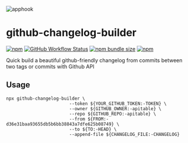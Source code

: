 
![apphook](https://socialify.git.ci/apitable/github-changelog-builder/image?description=1&font=Inter&language=1&name=1&pattern=Diagonal%20Stripes&stargazers=1&theme=Dark)

# github-changelog-builder 

[![npm](https://img.shields.io/npm/v/github-changelog-builder)](https://www.npmjs.com/package/github-changelog-builder)
[![GitHub Workflow Status](https://img.shields.io/github/workflow/status/apitable/github-changelog-builder/npm-publish)](https://github.com/apitable/github-changelog-builder/actions)
[![npm bundle size](https://img.shields.io/bundlephobia/min/github-changelog-builder)](https://www.npmjs.com/package/github-changelog-builder)
[![npm](https://img.shields.io/npm/dm/github-changelog-builder)](https://www.npmjs.com/package/github-changelog-builder)


Quick build a beautiful github-friendly changelog from commits between two tags or commits with Github API


## Usage

```
npx github-changelog-builder \
                        --token ${YOUR_GITHUB_TOKEN:-TOKEN} \
                        --owner ${GITHUB_OWNER:-apitable} \
                        --repo ${GITHUB_REPO:-apitable} \
                        --from ${FROM:-d36e31baa93655db5b6bb38843a7dfe625b08749} \
                        --to ${TO:-HEAD} \
                        --append-file ${CHANGELOG_FILE:-CHANGELOG}
```